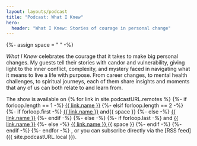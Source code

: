 ```yaml
---
layout: layouts/podcast
title: "Podcast: What I Knew"
hero:
  header: "What I Knew: Stories of courage in personal change"
---
```


{%- assign space = " " -%}

_What I Knew_ celebrates the courage that it takes to make big personal changes. My guests tell their stories with candor and vulnerability, giving light to the inner conflict, complexity, and mystery faced in navigating what it means to live a life with purpose. From career changes, to mental health challenges, to spiritual journeys, each of them share insights and moments that any of us can both relate to and learn from.

The show is available on
{% for link in site.podcastURL.remotes %}
{%- if forloop.length == 1 -%}
<a href="{{ link.url }}">{{ link.name }}</a>
{%- elsif forloop.length == 2 -%}
{%- if forloop.first -%}
<a href="{{ link.url }}">{{ link.name }}</a> and{{ space }}
{%- else -%}
<a href="{{ link.url }}">{{ link.name }}</a>
{%- endif -%}
{%- else -%}
{%- if forloop.last -%}
and <a href="{{ link.url }}">{{ link.name }}</a>
{%- else -%}
<a href="{{ link.url }}">{{ link.name }}</a>,{{ space }}
{%- endif -%}
{%- endif -%}
{%- endfor -%}
, or you can subscribe directly via the [RSS feed]({{ site.podcastURL.local }}).
